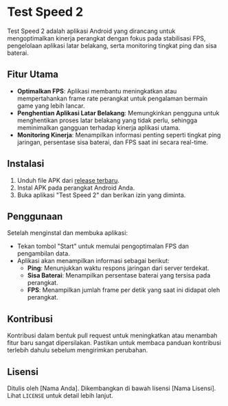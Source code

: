 # Test Speed 2

Test Speed 2 adalah aplikasi Android yang dirancang untuk mengoptimalkan kinerja perangkat dengan fokus pada stabilisasi FPS, pengelolaan aplikasi latar belakang, serta monitoring tingkat ping dan sisa baterai.

## Fitur Utama

- **Optimalkan FPS**: Aplikasi membantu meningkatkan atau mempertahankan frame rate perangkat untuk pengalaman bermain game yang lebih lancar.
- **Penghentian Aplikasi Latar Belakang**: Memungkinkan pengguna untuk menghentikan proses latar belakang yang tidak perlu, sehingga meminimalkan gangguan terhadap kinerja aplikasi utama.
- **Monitoring Kinerja**: Menampilkan informasi penting seperti tingkat ping jaringan, persentase sisa baterai, dan FPS saat ini secara real-time.

## Instalasi

1. Unduh file APK dari [release terbaru](link_ke_release).
2. Instal APK pada perangkat Android Anda.
3. Buka aplikasi "Test Speed 2" dan berikan izin yang diminta.

## Penggunaan

Setelah menginstal dan membuka aplikasi:

- Tekan tombol "Start" untuk memulai pengoptimalan FPS dan pengambilan data.
- Aplikasi akan menampilkan informasi sebagai berikut:
  - **Ping**: Menunjukkan waktu respons jaringan dari server terdekat.
  - **Sisa Baterai**: Menampilkan persentase baterai yang tersisa pada perangkat.
  - **FPS**: Menampilkan jumlah frame per detik yang saat ini didapat oleh perangkat.

## Kontribusi

Kontribusi dalam bentuk pull request untuk meningkatkan atau menambah fitur baru sangat dipersilakan. Pastikan untuk membaca panduan kontribusi terlebih dahulu sebelum mengirimkan perubahan.

## Lisensi

Ditulis oleh [Nama Anda]. Dikembangkan di bawah lisensi [Nama Lisensi]. Lihat `LICENSE` untuk detail lebih lanjut.
